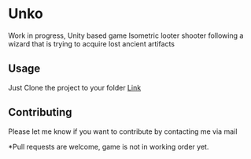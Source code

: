 # Unko

Work in progress, Unity based game
Isometric looter shooter following a wizard that is trying to acquire lost ancient artifacts 

## Usage

Just Clone the project to your folder [Link](https://github.com/Kheisson/unko.git)

## Contributing

Please let me know if you want to contribute by contacting me via mail

*Pull requests are welcome, game is not in working order yet.

